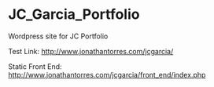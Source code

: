 JC_Garcia_Portfolio
===================

Wordpress site for JC Portfolio

Test Link: http://www.jonathantorres.com/jcgarcia/

Static Front End: http://www.jonathantorres.com/jcgarcia/front_end/index.php
